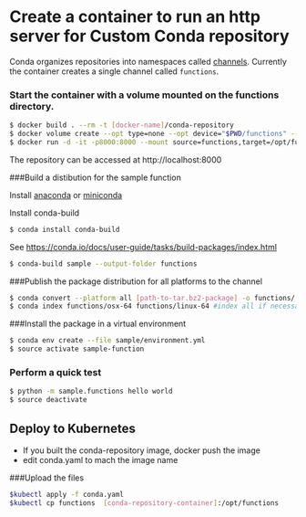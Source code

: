 # Create a container to run an http server for Custom Conda repository 

Conda organizes repositories into namespaces called [channels](http://conda-test.pydata.org/docs/custom-channels.html). Currently the container creates a single channel called `functions`.

### Start the container with a volume mounted on the functions directory.  
```bash
$ docker build . --rm -t [docker-name]/conda-repository
$ docker volume create --opt type=none --opt device="$PWD/functions" --opt o=bind functions
$ docker run -d -it -p8000:8000 --mount source=functions,target=/opt/functions [docker-name]/conda-repository
```
The repository can be accessed at http://localhost:8000


###Build a distibution for the sample function

Install [anaconda](https://conda.io/docs/user-guide/install/index.html) or [miniconda](https://conda.io/miniconda.html)

Install conda-build
```bash
$ conda install conda-build
```
See https://conda.io/docs/user-guide/tasks/build-packages/index.html


```bash
$ conda-build sample --output-folder functions
```

###Publish the package distribution for all platforms to the channel
```bash
$ conda convert --platform all [path-to-tar.bz2-package] -o functions/
$ conda index functions/osx-64 functions/linux-64 #index all if necessary
``` 

###Install the package in a virtual environment

```bash
$ conda env create --file sample/environment.yml
$ source activate sample-function
```
### Perform a quick test

```bash
$ python -m sample.functions hello world
$ source deactivate
```

## Deploy to Kubernetes

* If you built the conda-repository image, docker push the image
* edit conda.yaml to mach the image name

###Upload the files

```bash
$kubectl apply -f conda.yaml
$kubectl cp functions  [conda-repository-container]:/opt/functions
```

